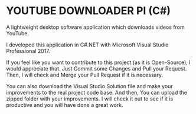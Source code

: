 # YOUTUBE DOWNLOADER PI (C#)
A lightweight desktop software application which downloads videos from YouTube.

I developed this application in C#.NET with Microsoft Visual Studio Professional 2017.

If you feel like you want to contribute to this project (as it is Open-Source), I would appreciate that.
Just Commit some Changes and Pull your Request. Then, I will check and Merge your Pull Request if it is necessary.

You can also download the Visual Studio Solution file and make your improvements to the real project code base. And then, You can upload the zipped folder with your improvements. I will check it out to see if it is productive and you will have done a great work.




